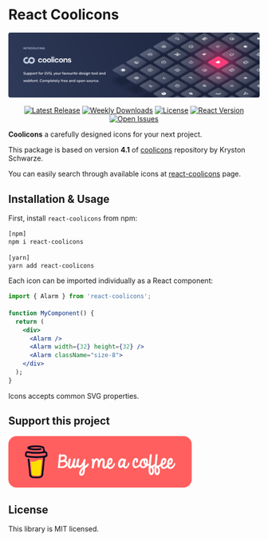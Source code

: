 # React Coolicons

![coolicons](.github/logo.png)

<p align="center">
    <a href="https://www.npmjs.com/package/react-coolicons"><img src="https://img.shields.io/npm/v/react-coolicons?logo=npm" alt="Latest Release"></a>
    <a href="https://www.npmjs.com/package/react-coolicons"><img src="https://img.shields.io/npm/dw/react-coolicons?logo=npm
    " alt="Weekly Downloads"></a>
    <a href="https://github.com/mrdannael/react-coolicons/blob/master/LICENSE"><img src="https://img.shields.io/github/license/mrdannael/react-coolicons" alt="License"></a>
    <a href="https://reactjs.org/"><img src="https://img.shields.io/badge/react-%3E%3D16-blue?logo=react" alt="React Version"></a>
    <a href="https://github.com/mrdannael/react-coolicons/issues"><img src="https://img.shields.io/github/issues-raw/mrdannael/react-coolicons" alt="Open Issues"></a>
</p>

**Coolicons** a carefully designed icons for your next project. 

This package is based on version **4.1** of [coolicons](https://github.com/krystonschwarze/coolicons) repository by Kryston Schwarze.

You can easily search through available icons at [react-coolicons](https://mrdannael.github.io/react-coolicons/) page.

## Installation & Usage

First, install `react-coolicons` from npm:

```
[npm]
npm i react-coolicons

[yarn]
yarn add react-coolicons
```

Each icon can be imported individually as a React component:

```jsx
import { Alarm } from 'react-coolicons';

function MyComponent() {
  return (
    <div>
      <Alarm />
      <Alarm width={32} height={32} />
      <Alarm className="size-8">
    </div>
  );
}
```

Icons accepts common SVG properties.

## Support this project

[![coolicons](.github/coffee.png)](https://www.buymeacoffee.com/mrdannael)

## License

This library is MIT licensed.